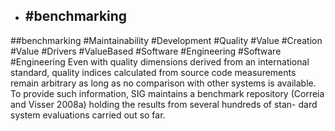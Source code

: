 - ## #benchmarking
##benchmarking #Maintainability #Development #Quality #Value #Creation #Value #Drivers #ValueBased #Software #Engineering #Software #Engineering 
Even with quality dimensions derived from an international standard, quality indices calculated from source code measurements remain arbitrary as long as no comparison with other systems is available. To provide such information, SIG maintains a benchmark repository (Correia and Visser 2008a) holding the results from several hundreds of stan- dard system evaluations carried out so far.

